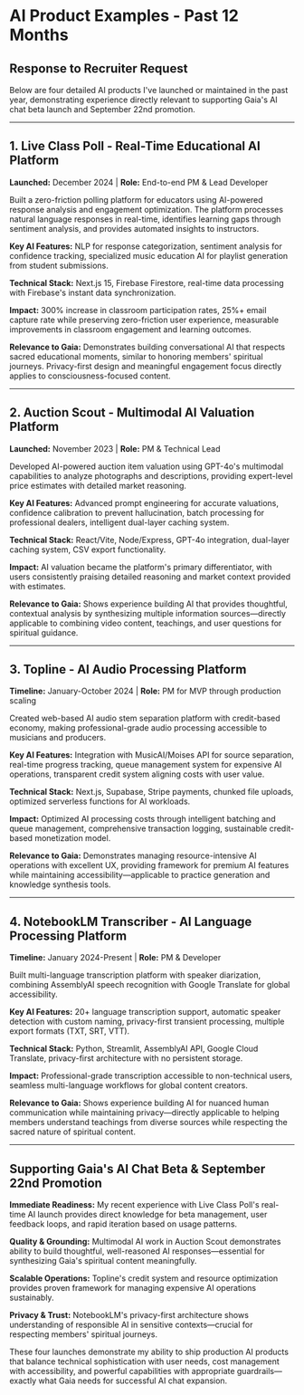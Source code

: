 # AI Product Examples - Past 12 Months

## Response to Recruiter Request
Below are four detailed AI products I've launched or maintained in the past year, demonstrating experience directly relevant to supporting Gaia's AI chat beta launch and September 22nd promotion.

---

## 1. Live Class Poll - Real-Time Educational AI Platform
**Launched:** December 2024 | **Role:** End-to-end PM & Lead Developer

Built a zero-friction polling platform for educators using AI-powered response analysis and engagement optimization. The platform processes natural language responses in real-time, identifies learning gaps through sentiment analysis, and provides automated insights to instructors.

**Key AI Features:** NLP for response categorization, sentiment analysis for confidence tracking, specialized music education AI for playlist generation from student submissions.

**Technical Stack:** Next.js 15, Firebase Firestore, real-time data processing with Firebase's instant data synchronization.

**Impact:** 300% increase in classroom participation rates, 25%+ email capture rate while preserving zero-friction user experience, measurable improvements in classroom engagement and learning outcomes.

**Relevance to Gaia:** Demonstrates building conversational AI that respects sacred educational moments, similar to honoring members' spiritual journeys. Privacy-first design and meaningful engagement focus directly applies to consciousness-focused content.

---

## 2. Auction Scout - Multimodal AI Valuation Platform  
**Launched:** November 2023 | **Role:** PM & Technical Lead

Developed AI-powered auction item valuation using GPT-4o's multimodal capabilities to analyze photographs and descriptions, providing expert-level price estimates with detailed market reasoning.

**Key AI Features:** Advanced prompt engineering for accurate valuations, confidence calibration to prevent hallucination, batch processing for professional dealers, intelligent dual-layer caching system.

**Technical Stack:** React/Vite, Node/Express, GPT-4o integration, dual-layer caching system, CSV export functionality.

**Impact:** AI valuation became the platform's primary differentiator, with users consistently praising detailed reasoning and market context provided with estimates.

**Relevance to Gaia:** Shows experience building AI that provides thoughtful, contextual analysis by synthesizing multiple information sources—directly applicable to combining video content, teachings, and user questions for spiritual guidance.

---

## 3. Topline - AI Audio Processing Platform
**Timeline:** January-October 2024 | **Role:** PM for MVP through production scaling

Created web-based AI audio stem separation platform with credit-based economy, making professional-grade audio processing accessible to musicians and producers.

**Key AI Features:** Integration with MusicAI/Moises API for source separation, real-time progress tracking, queue management system for expensive AI operations, transparent credit system aligning costs with user value.

**Technical Stack:** Next.js, Supabase, Stripe payments, chunked file uploads, optimized serverless functions for AI workloads.

**Impact:** Optimized AI processing costs through intelligent batching and queue management, comprehensive transaction logging, sustainable credit-based monetization model.

**Relevance to Gaia:** Demonstrates managing resource-intensive AI operations with excellent UX, providing framework for premium AI features while maintaining accessibility—applicable to practice generation and knowledge synthesis tools.

---

## 4. NotebookLM Transcriber - AI Language Processing Platform
**Timeline:** January 2024-Present | **Role:** PM & Developer  

Built multi-language transcription platform with speaker diarization, combining AssemblyAI speech recognition with Google Translate for global accessibility.

**Key AI Features:** 20+ language transcription support, automatic speaker detection with custom naming, privacy-first transient processing, multiple export formats (TXT, SRT, VTT).

**Technical Stack:** Python, Streamlit, AssemblyAI API, Google Cloud Translate, privacy-first architecture with no persistent storage.

**Impact:** Professional-grade transcription accessible to non-technical users, seamless multi-language workflows for global content creators.

**Relevance to Gaia:** Shows experience building AI for nuanced human communication while maintaining privacy—directly applicable to helping members understand teachings from diverse sources while respecting the sacred nature of spiritual content.

---

## Supporting Gaia's AI Chat Beta & September 22nd Promotion

**Immediate Readiness:** My recent experience with Live Class Poll's real-time AI launch provides direct knowledge for beta management, user feedback loops, and rapid iteration based on usage patterns.

**Quality & Grounding:** Multimodal AI work in Auction Scout demonstrates ability to build thoughtful, well-reasoned AI responses—essential for synthesizing Gaia's spiritual content meaningfully.

**Scalable Operations:** Topline's credit system and resource optimization provides proven framework for managing expensive AI operations sustainably.

**Privacy & Trust:** NotebookLM's privacy-first architecture shows understanding of responsible AI in sensitive contexts—crucial for respecting members' spiritual journeys.

These four launches demonstrate my ability to ship production AI products that balance technical sophistication with user needs, cost management with accessibility, and powerful capabilities with appropriate guardrails—exactly what Gaia needs for successful AI chat expansion.
